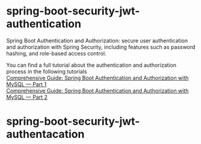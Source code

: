 # spring-boot-security-jwt-authentication
Spring Boot Authentication and Authorization: secure user authentication and authorization with Spring Security, including features such as password hashing, and role-based access control.

You can find a full tutorial about the authentication and authorization process in the following tutorials
<br>
[Comprehensive Guide: Spring Boot Authentication and Authorization with MySQL — Part 1](https://superideas.net/blog-detail/comprehensive-guide-spring-boot-authentication-and-authorization-with-mysql-part1)
<br>
[Comprehensive Guide: Spring Boot Authentication and Authorization with MySQL — Part 2](https://superideas.net/blog-detail/comprehensive-guide-spring-boot-authentication-and-authorization-with-mysql-part2)
# spring-boot-security-jwt-authentacation

